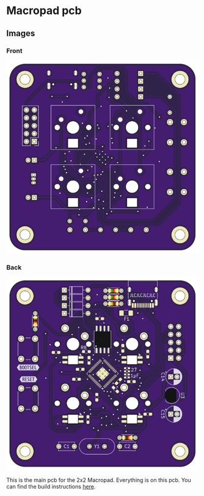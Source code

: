 # Macropad pcb

## Images

### Front

![Macropad pcb front](https://raw.githubusercontent.com/arfrie22/2x2macropad_pcbs/main/pcb/media/front.png)

### Back

![Macropad pcb back](https://raw.githubusercontent.com/arfrie22/2x2macropad_pcbs/main/pcb/media/back.png)

This is the main pcb for the 2x2 Macropad. Everything is on this pcb.
You can find the build instructions [here](https://htmlpreview.github.io/?https://github.com/arfrie22/2x2macropad_pcbs/tree/main/pcb/bom/ibom.html).
